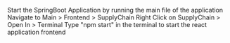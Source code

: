 Start the SpringBoot Application by running the main file of the application
Navigate to Main > Frontend > SupplyChain
Right Click on SupplyChain > Open In > Terminal
Type "npm start" in the terminal to start the react application frontend

